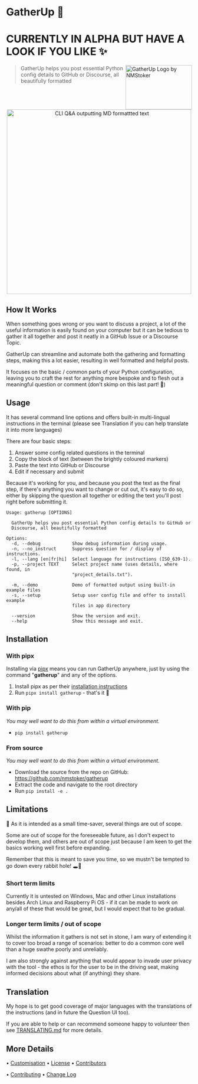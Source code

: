 # GatherUp :gift:

# CURRENTLY IN ALPHA BUT HAVE A LOOK IF YOU LIKE :sparkles:

<img src="./images/logo.png" align="right"
     alt="GatherUp Logo by NMStoker" width="180" height="120">

> GatherUp helps you post essential Python config details to GitHub or Discourse, all beautifully formatted

<p align="center">
  <img src="./images/formatted-submission-text-1.png" alt="CLI Q&A outputting MD formattted text" width="500">
</p>

## How It Works

When something goes wrong or you want to discuss a project, a lot of the useful information is easily found on your computer but it can be tedious to gather it all together and post it neatly in a GitHub Issue or a Discourse Topic.

GatherUp can streamline and automate both the gathering and formatting steps, making this a lot easier, resulting in well formatted and helpful posts.

It focuses on the basic / common parts of your Python configuration, leaving you to craft the rest for anything more bespoke and to flesh out a meaningful question or comment (don't skimp on this last part! :slightly_smiling_face:)

## Usage

It has several command line options and offers built-in multi-lingual instructions in the terminal (please see Translation if you can help translate it into more languages)

There are four basic steps:
1. Answer some config related questions in the terminal
2. Copy the block of text (between the brightly coloured markers)
3. Paste the text into GitHub or Discourse
4. Edit if necessary and submit

Because it's working for you, and because you post the text as the final step, if there's anything you want to change or cut out, it's easy to do so, either by skipping the question all together or editing the text you'll post right before submitting it.

    Usage: gatherup [OPTIONS]
    
      GatherUp helps you post essential Python config details to GitHub or
      Discourse, all beautifully formatted
    
    Options:
      -d, --debug            Show debug information during usage.
      -n, --no_instruct      Suppress question for / display of instructions.
      -l, --lang [en|fr|hi]  Select language for instructions (ISO_639-1).
      -p, --project TEXT     Select project name (uses details, where found, in
                             "project_details.txt").
    
      -m, --demo             Demo of formatted output using built-in example files
      -s, --setup            Setup user config file and offer to install example
                             files in app directory
    
      --version              Show the version and exit.
      --help                 Show this message and exit.

## Installation

### With pipx

Installing via [pipx](https://pipxproject.github.io/pipx/) means you can run GatherUp anywhere, just by using the command "**gatherup**" and any of the options.

1. Install pipx as per their [installation instructions](https://pipxproject.github.io/pipx/installation/)
2. Run `pipx install gatherup` - that's it :tada:

### With pip

_You may well want to do this from within a virtual environment._

- `pip install gatherup`

### From source

_You may well want to do this from within a virtual environment._

- Download the source from the repo on GitHub: https://github.com/nmstoker/gatherup
- Extract the code and navigate to the root directory
- Run `pip install -e .`

## Limitations

:vertical_traffic_light: As it is intended as a small time-saver, several things are out of scope.

Some are out of scope for the foreseeable future, as I don't expect to develop them, and others are out of scope just because I am keen to get the basics working well first before expanding.

Remember that this is meant to save you time, so we mustn't be tempted to go down every rabbit hole! :hole::rabbit2:

<!-- See [Design Thoughts](design_thinking.md) for more background. -->

### Short term limits
Currently it is untested on Windows, Mac and other Linux installations besides Arch Linux and Raspberry Pi OS - if it can be made to work on any/all of these that would be great, but I would expect that to be gradual.

### Longer term limits / out of scope
Whilst the information it gathers is not set in stone, I am wary of extending it to cover too broad a range of scenarios: better to do a common core well than a huge swathe poorly and unreliably.

I am also strongly against anything that would appear to invade user privacy with the tool - the ethos is for the user to be in the driving seat, making informed decisions about what (if anything) they share.

## Translation

My hope is to get good coverage of major languages with the translations of the instructions (and in future the Question UI too).

If you are able to help or can recommend someone happy to volunteer then see [TRANSLATING.md](TRANSLATING.md) for more details.

## More Details

• [Customisation](CUSTOMISATION.md) • [License](LICENSE.txt) • [Contributors](CONTRIBUTORS.md)

• [Contributing](CONTRIBUTING.md) • [Change Log](CHANGELOG.md)
